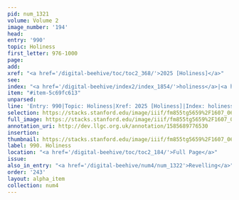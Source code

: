 ```yaml
---
pid: num_1321
volume: Volume 2
image_number: '194'
head: 
entry: '990'
topic: Holiness
first_letter: 976-1000
page: 
add: 
xref: "<a href='/digital-beehive/toc/toc2_368/'>2025 [Holiness]</a>"
see: 
index: "<a href='/digital-beehive/index2/index_1854/'>holiness</a>|<a href='/digital-beehive/index4/index_3516/'>sanctification</a>"
item: "#item-5c69fc613"
unparsed: 
line: 'Entry: 990|Topic: Holiness|Xref: 2025 [Holiness]|Index: holiness|Index: sanctification|#item-5c69fc613'
selection: https://stacks.stanford.edu/image/iiif/fm855tg5659%2F1607_0661/900,1069,2808,610/full/0/default.jpg
full_image: https://stacks.stanford.edu/image/iiif/fm855tg5659%2F1607_0661/full/full/0/default.jpg
annotation_uri: http://dev.llgc.org.uk/annotation/1585689776530
insertion: 
thumbnail: https://stacks.stanford.edu/image/iiif/fm855tg5659%2F1607_0661/900,1069,600,180/250,/0/default.jpg
label: 990. Holiness
location: "<a href='/digital-beehive/toc/toc2_184/'>Full Page</a>"
issue: 
also_in_entry: "<a href='/digital-beehive/num4/num_1322'>Revelling</a>"
order: '243'
layout: alpha_item
collection: num4
---
```

